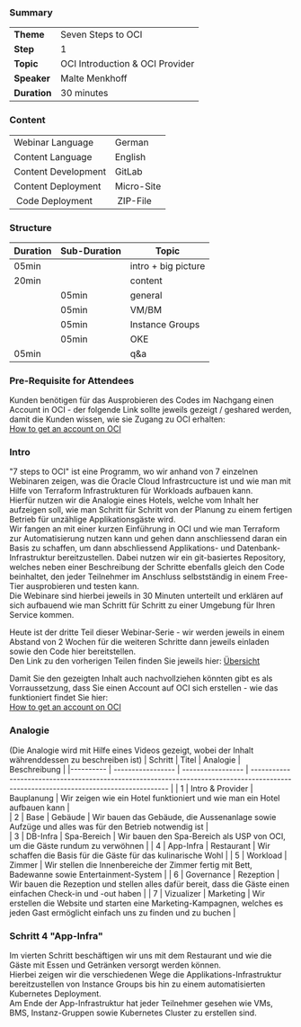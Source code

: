 ### Summary
|              |                                    |
| ------------ | ---------------------------------- |
| **Theme**    | Seven Steps to OCI                 |
| **Step**     | 1                                  |
| **Topic**    | OCI Introduction & OCI Provider    |
| **Speaker**  | Malte Menkhoff                     |
| **Duration** | 30 minutes                         |

### Content
|                     |            |
| ------------------- | ---------- |
| Webinar Language    | German     |
| Content Language    | English    |
| Content Development | GitLab     |
| Content Deployment  | Micro-Site |
| Code Deployment     | ZIP-File   |

### Structure
| Duration | Sub-Duration | Topic                |
|----------|--------------|----------------------|
| 05min    |              | intro + big picture  |
| 20min    |              | content              |
|          | 05min        | general              |
|          | 05min        | VM/BM                |
|          | 05min        | Instance Groups      |
|          | 05min        | OKE                  |
| 05min    |              | q&a                  | 

### Pre-Requisite for Attendees
Kunden benötigen für das Ausprobieren des Codes im Nachgang einen Account in OCI - der folgende Link sollte jeweils gezeigt / geshared werden, damit die Kunden wissen, wie sie Zugang zu OCI erhalten:  
[How to get an account on OCI][oci_account]

### Intro
"7 steps to OCI" ist eine Programm, wo wir anhand von 7 einzelnen Webinaren zeigen, was die Oracle Cloud Infrastrcucture ist und wie man mit Hilfe von Terraform Infrastrukturen für Workloads aufbauen kann.  
Hierfür nutzen wir die Analogie eines Hotels, welche vom Inhalt her aufzeigen soll, wie man Schritt für Schritt von der Planung zu einem fertigen Betrieb für unzählige Applikationsgäste wird.  
Wir fangen an mit einer kurzen Einführung in OCI und wie man Terraform zur Automatisierung nutzen kann und gehen dann anschliessend daran ein Basis zu schaffen, um dann abschliessend Applikations- und Datenbank-Infrastruktur bereitzustellen.
Dabei nutzen wir ein git-basiertes Repository, welches neben einer Beschreibung der Schritte ebenfalls gleich den Code beinhaltet, den jeder Teilnehmer im Anschluss selbstständig in einem Free-Tier ausprobieren und testen kann.  
Die Webinare sind hierbei jeweils in 30 Minuten unterteilt und erklären auf sich aufbauend wie man Schritt für Schritt zu einer Umgebung für Ihren Service kommen.  

Heute ist der dritte Teil dieser Webinar-Serie - wir werden jeweils in einem Abstand von 2 Wochen für die weiteren Schritte dann jeweils einladen sowie den Code hier bereitstellen.  
Den Link zu den vorherigen Teilen finden Sie jeweils hier: 
[Übersicht][home]
  
Damit Sie den gezeigten Inhalt auch nachvollziehen könnten gibt es als Vorraussetzung, dass Sie einen Account auf OCI sich erstellen - wie das funktioniert findet Sie hier:  
[How to get an account on OCI][oci_account]

### Analogie
(Die Analogie wird mit Hilfe eines Videos gezeigt, wobei der Inhalt währenddessen zu beschreiben ist)
| Schritt   | Titel             | Analogie          | Beschreibung                                                                                                                          | 
|---------- | ----------------- | ----------------- | ------------------------------------------------------------------------------------------------------------------------------------- |
| 1         | Intro & Provider  | Bauplanung        | Wir zeigen wie ein Hotel funktioniert und wie man ein Hotel aufbauen kann                                                             |   
| 2         | Base              | Gebäude           | Wir bauen das Gebäude, die Aussenanlage sowie Aufzüge und alles was für den Betrieb notwendig ist                                     |   
| 3         | DB-Infra          | Spa-Bereich       | Wir bauen den Spa-Bereich als USP von OCI, um die Gäste rundum zu verwöhnen                                                           | 
| 4         | App-Infra         | Restaurant        | Wir schaffen die Basis für die Gäste für das kulinarische Wohl                                                                        |
| 5         | Workload          | Zimmer            | Wir stellen die Innenbereiche der Zimmer fertig mit Bett, Badewanne sowie Entertainment-System                                        |
| 6         | Governance        | Rezeption         | Wir bauen die Rezeption und stellen alles dafür bereit, dass die Gäste einen einfachen Check-in und -out haben                        |
| 7         | Vizualizer        | Marketing         | Wir erstellen die Website und starten eine Marketing-Kampagnen, welches es jeden Gast ermöglicht einfach uns zu finden und zu buchen  |

### Schritt 4 "App-Infra"  
Im vierten Schritt beschäftigen wir uns mit dem Restaurant und wie die Gäste mit Essen und Getränken versorgt werden können.  
Hierbei zeigen wir die verschiedenen Wege die Applikations-Infrastruktur bereitzustellen von Instance Groups bis hin zu einem automatisierten Kubernetes Deployment.   
Am Ende der App-Infrastruktur hat jeder Teilnehmer gesehen wie VMs, BMS, Instanz-Gruppen sowie Kubernetes Cluster zu erstellen sind.  

<!--- Links -->
[oci_account]:       ../oci-account.md
[home]:             /README.md